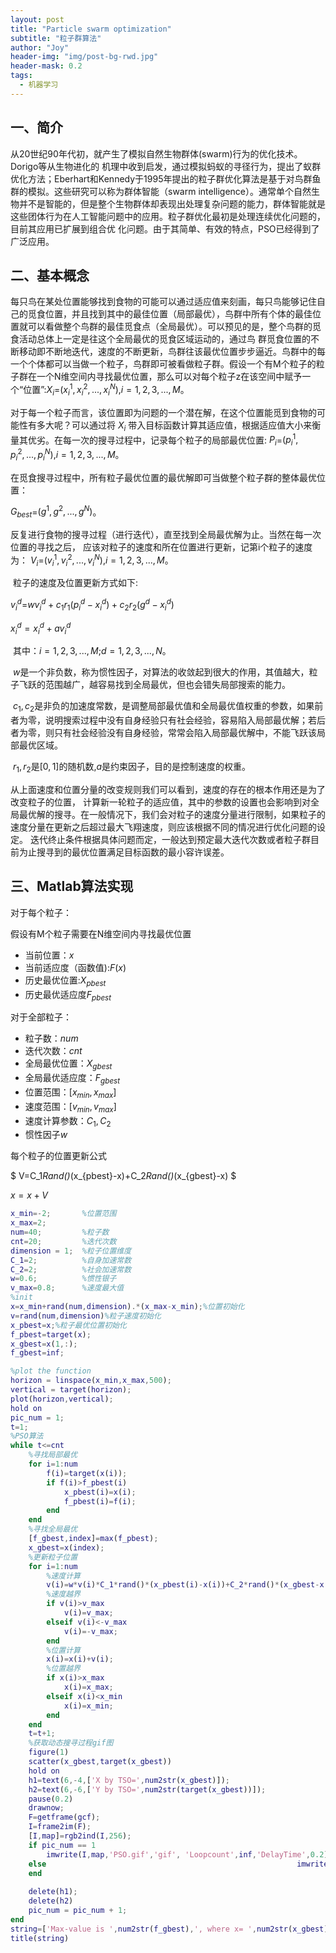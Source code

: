 ```yaml
---
layout: post
title: "Particle swarm optimization"
subtitle: "粒子群算法"
author: "Joy"
header-img: "img/post-bg-rwd.jpg"
header-mask: 0.2
tags:
  - 机器学习
---
```


## 一、简介

​       从20世纪90年代初，就产生了模拟自然生物群体(swarm)行为的优化技术。Dorigo等从生物进化的 机理中收到启发，通过模拟蚂蚁的寻径行为，提出了蚁群优化方法；Eberhart和Kennedy于1995年提出的粒子群优化算法是基于对鸟群鱼群的模拟。这些研究可以称为群体智能（swarm intelligence）。通常单个自然生物并不是智能的，但是整个生物群体却表现出处理复杂问题的能力，群体智能就是这些团体行为在人工智能问题中的应用。粒子群优化最初是处理连续优化问题的，目前其应用已扩展到组合优 化问题。由于其简单、有效的特点，PSO已经得到了广泛应用。

## 二、基本概念

​        每只鸟在某处位置能够找到食物的可能可以通过适应值来刻画，每只鸟能够记住自己的觅食位置，并且找到其中的最佳位置（局部最优），鸟群中所有个体的最佳位置就可以看做整个鸟群的最佳觅食点（全局最优）。可以预见的是，整个鸟群的觅食活动总体上一定是往这个全局最优的觅食区域运动的，通过鸟 群觅食位置的不断移动即不断地迭代，速度的不断更新，鸟群往该最优位置步步逼近。鸟群中的每一个个体都可以当做一个粒子，鸟群即可被看做粒子群。假设一个有M个粒子的粒子群在一个N维空间内寻找最优位置，那么可以对每个粒子z在该空间中赋予一个“位置”:$X_i$=$(x_i^1,x_i^2,...,x_i^N)$,$i=1,2,3,...,M$。

​        对于每一个粒子而言，该位置即为问题的一个潜在解，在这个位置能觅到食物的可能性有多大呢？可以通过将 $X_i$ 带入目标函数计算其适应值，根据适应值大小来衡量其优劣。在每一次的搜寻过程中，记录每个粒子的局部最优位置: $P_i$=$(p_i^1,p_i^2,...,p_i^N)$,$i=1,2,3,...,M$。

​        在觅食搜寻过程中，所有粒子最优位置的最优解即可当做整个粒子群的整体最优位置：

$G_{best}$=$(g^1,g^2,...,g^N)$。

​        反复进行食物的搜寻过程（进行迭代），直至找到全局最优解为止。当然在每一次位置的寻找之后， 应该对粒子的速度和所在位置进行更新，记第i个粒子的速度为： $V_i$=$(v_i^1,v_i^2,...,v_i^N)$,$i=1,2,3,...,M$。

​        粒子的速度及位置更新方式如下:

$v_i^d$=$wv_i^d+c_1r_1(p_i^d-x_i^d)+c_2r_2(g^d-x_i^d)$

$x_i^d=x_i^d+av_i^d$

​        其中：$i=1,2,3,...,M$;$d=1,2,3,...,N$。

​        $w$是一个非负数，称为惯性因子，对算法的收敛起到很大的作用，其值越大，粒子飞跃的范围越广，越容易找到全局最优，但也会错失局部搜索的能力。

​        $c_1,c_2$是非负的加速度常数，是调整局部最优值和全局最优值权重的参数，如果前者为零，说明搜索过程中没有自身经验只有社会经验，容易陷入局部最优解；若后者为零，则只有社会经验没有自身经验，常常会陷入局部最优解中，不能飞跃该局部最优区域。

​        $r_1,r_2$是$[0,1]$的随机数,$a$是约束因子，目的是控制速度的权重。

从上面速度和位置分量的改变规则我们可以看到，速度的存在的根本作用还是为了改变粒子的位置， 计算新一轮粒子的适应值，其中的参数的设置也会影响到对全局最优解的搜寻。在一般情况下，我们会对粒子的速度分量进行限制，如果粒子的速度分量在更新之后超过最大飞翔速度，则应该根据不同的情况进行优化问题的设定。 迭代终止条件根据具体问题而定，一般达到预定最大迭代次数或者粒子群目前为止搜寻到的最优位置满足目标函数的最小容许误差。 

## 三、Matlab算法实现

对于每个粒子：

假设有M个粒子需要在N维空间内寻找最优位置

- 当前位置：$x$
- 当前适应度（函数值):$F(x)$
- 历史最优位置:$X_{pbest}$
- 历史最优适应度$F_{pbest}$

对于全部粒子：

- 粒子数：$num$
- 迭代次数：$cnt$
- 全局最优位置：$X_{gbest}$
- 全局最优适应度：$F_{gbest}$
- 位置范围：$[x_{min},x_{max}]$
- 速度范围：$[v_{min},v_{max}]$
- 速度计算参数：$C_1,C_2$
- 惯性因子$w$

每个粒子的位置更新公式

$ V=C_1*Rand()*(x_{pbest}-x)+C_2*Rand()*(x_{gbest}-x) $

$x=x+V$

```matlab
x_min=-2;       %位置范围
x_max=2;
num=40;         %粒子数
cnt=20;         %迭代次数
dimension = 1;  %粒子位置维度
C_1=2;          %自身加速常数
C_2=2;          %社会加速常数
w=0.6;          %惯性银子
v_max=0.8;      %速度最大值
%init
x=x_min+rand(num,dimension).*(x_max-x_min);%位置初始化
v=rand(num,dimension)%粒子速度初始化
x_pbest=x;%粒子最优位置初始化
f_pbest=target(x);
x_gbest=x(1,:);
f_gbest=inf;

%plot the function
horizon = linspace(x_min,x_max,500);
vertical = target(horizon);
plot(horizon,vertical);
hold on
pic_num = 1;
t=1;
%PSO算法
while t<=cnt
    %寻找局部最优
    for i=1:num
        f(i)=target(x(i));
        if f(i)>f_pbest(i)
            x_pbest(i)=x(i);
            f_pbest(i)=f(i);
        end
    end
    %寻找全局最优
    [f_gbest,index]=max(f_pbest);
    x_gbest=x(index);
    %更新粒子位置
    for i=1:num
        %速度计算
        v(i)=w*v(i)*C_1*rand()*(x_pbest(i)-x(i))+C_2*rand()*(x_gbest-x(i));
        %速度越界
        if v(i)>v_max
            v(i)=v_max;
        elseif v(i)<-v_max
            v(i)=-v_max;
        end
        %位置计算
        x(i)=x(i)+v(i);
        %位置越界
        if x(i)>x_max
            x(i)=x_max;
        elseif x(i)<x_min
            x(i)=x_min;
        end
    end
    t=t+1;
    %获取动态搜寻过程gif图
    figure(1)
    scatter(x_gbest,target(x_gbest))
    hold on
    h1=text(6,-4,['X by TSO=',num2str(x_gbest)]);
    h2=text(6,-6,['Y by TSO=',num2str(target(x_gbest))]);
    pause(0.2)
    drawnow;
    F=getframe(gcf);
    I=frame2im(F);
    [I,map]=rgb2ind(I,256);
    if pic_num == 1
        imwrite(I,map,'PSO.gif','gif', 'Loopcount',inf,'DelayTime',0.2);
    else  					               						imwrite(I,map,'PSO.gif','gif','WriteMode','append','DelayTime',0.2);
    end
    
    delete(h1);
    delete(h2)
    pic_num = pic_num + 1;
end
string=['Max-value is ',num2str(f_gbest),', where x= ',num2str(x_gbest)];
title(string)
```

